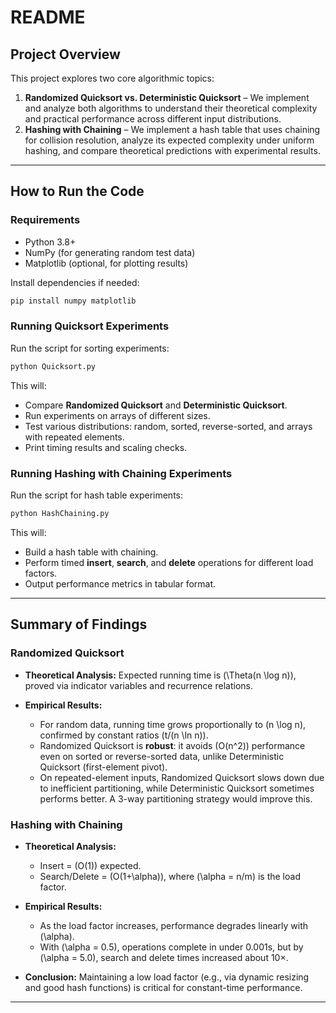 # README

## Project Overview

This project explores two core algorithmic topics:

1. **Randomized Quicksort vs. Deterministic Quicksort** – We implement and analyze both algorithms to understand their theoretical complexity and practical performance across different input distributions.
2. **Hashing with Chaining** – We implement a hash table that uses chaining for collision resolution, analyze its expected complexity under uniform hashing, and compare theoretical predictions with experimental results.

---

## How to Run the Code

### Requirements

* Python 3.8+
* NumPy (for generating random test data)
* Matplotlib (optional, for plotting results)

Install dependencies if needed:

```bash
pip install numpy matplotlib
```

### Running Quicksort Experiments

Run the script for sorting experiments:

```bash
python Quicksort.py
```

This will:

* Compare **Randomized Quicksort** and **Deterministic Quicksort**.
* Run experiments on arrays of different sizes.
* Test various distributions: random, sorted, reverse-sorted, and arrays with repeated elements.
* Print timing results and scaling checks.

### Running Hashing with Chaining Experiments

Run the script for hash table experiments:

```bash
python HashChaining.py
```

This will:

* Build a hash table with chaining.
* Perform timed **insert**, **search**, and **delete** operations for different load factors.
* Output performance metrics in tabular format.

---

## Summary of Findings

### Randomized Quicksort

* **Theoretical Analysis:** Expected running time is (\Theta(n \log n)), proved via indicator variables and recurrence relations.
* **Empirical Results:**

  * For random data, running time grows proportionally to (n \log n), confirmed by constant ratios (t/(n \ln n)).
  * Randomized Quicksort is **robust**: it avoids (O(n^2)) performance even on sorted or reverse-sorted data, unlike Deterministic Quicksort (first-element pivot).
  * On repeated-element inputs, Randomized Quicksort slows down due to inefficient partitioning, while Deterministic Quicksort sometimes performs better. A 3-way partitioning strategy would improve this.

### Hashing with Chaining

* **Theoretical Analysis:**

  * Insert = (O(1)) expected.
  * Search/Delete = (O(1+\alpha)), where (\alpha = n/m) is the load factor.
* **Empirical Results:**

  * As the load factor increases, performance degrades linearly with (\alpha).
  * With (\alpha = 0.5), operations complete in under 0.001s, but by (\alpha = 5.0), search and delete times increased about 10×.
* **Conclusion:** Maintaining a low load factor (e.g., via dynamic resizing and good hash functions) is critical for constant-time performance.

---
